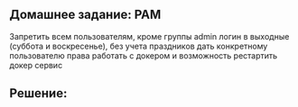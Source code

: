 ## Домашнее задание: PAM
Запретить всем пользователям, кроме группы admin логин в выходные (суббота и воскресенье), без учета праздников
дать конкретному пользователю права работать с докером и возможность рестартить докер сервис

## Решение:
